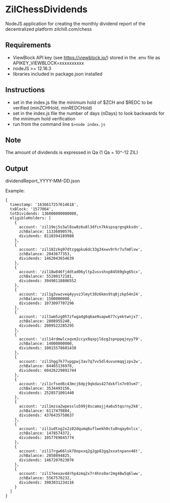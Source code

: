 # ZilChessDividends
NodeJS application for creating the monthly dividend report of the decentralized platform zilchill.com/chess

## Requirements
* ViewBlock API key (see https://viewblock.io/) stored in the .env file as APIKEY_VIEWBLOCK=xxxxxxxxxx
* nodeJS >= 12.16.3
* libraries included in package.json installed

## Instructions
* set in the index.js file the minimum hold of $ZCH and $REDC to be verified (minZCHHold, minREDCHold)
* set in the index.js file the number of days (nDays) to look backwards for the minimum hold verification
* run from the command line ```$>node index.js```

## Note
The amount of dividends is expressed in Qa (1 Qa = 10^-12 ZIL)

## Output
dividendReport_YYYY-MM-DD.json

Example:
```
{
  timestamp: '1636617257614618',
  txBlock: '1577064',
  totDividends: 136000000000000,
  eligibleHolders: [
    {
      account: 'zil19ej5s5wl8sw8z6u8l3dfcn7kkspsqrgngkksdn',
      zchBalance: 11336890576,
      dividends: 8110394189988
    },
    {
      account: 'zil182zkq97dtzgqpku6dc33g34xwv9rhr7ufm0lvw',
      zchBalance: 2043677353,
      dividends: 1462043654639
    },
    {
      account: 'zil18w846fjddtad06yltp2usvshxp84569gkg65cx',
      zchBalance: 55200172181,
      dividends: 39490118806552
    },
    {
      account: 'zil1g3vwzveq4yyvz3lmyt30z6kms9tq8jzkp54n24',
      zchBalance: 1500000000,
      dividends: 1073097707296
    },
    {
      account: 'zil1wm5zg0h7zfwga4g6q6ae9uapw677cyektwnjx7',
      zchBalance: 2808955240,
      dividends: 2009522285295
    },
    {
      account: 'zil14rdmwlcxqvm2ccyx8qxpjl6zg2spnppqjeyy79',
      zchBalance: 14000000000,
      dividends: 10015578601438
    },
    {
      account: 'zil1hgg7k77vpgpwj3av7q7vv5dl4uvunmqqjzpv2w',
      zchBalance: 84465136978,
      dividends: 60426229891744
    },
    {
      account: 'zil1cfsed6c43mcj6dpj9qkdas427dxkfln7n93vm7',
      zchBalance: 3534493156,
      dividends: 2528571001440
    },
    {
      account: 'zil1mzsa2wpesslu599j8scamajj4a6u5tqsrny2k8',
      zchBalance: 6117479884,
      dividends: 4376435758637
    },
    {
      account: 'zil1udtng2x2z82dqumq6uflwekh0ctu0nqay6nlcx',
      zchBalance: 1478574372,
      dividends: 1057769845774
    },
    {
      account: 'zil17rgw66lsk78npxxq2g2gp82gq2xxatnpanv46t',
      zchBalance: 2050894825,
      dividends: 1467207023076
    },
    {
      account: 'zil17eexav4drhp4zmq2x7r4hns0ar2mg48w5q6lww',
      zchBalance: 5567570232,
      dividends: 3983031234116
    }
  ]
}

```
